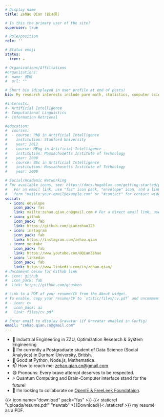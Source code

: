 ```yaml
---
# Display name
title: Zehao Qian (钱泽昊)

# Is this the primary user of the site?
superuser: true

# Role/position
role: ''

# Status emoji
status:
  icon: ☕️

# Organizations/Affiliations
#organizations:
#- name: 腾讯
#  url: ""

# Short bio (displayed in user profile at end of posts)
bio: My research interests include pure math, statistics, computer science.

#interests:
#- Artificial Intelligence
#- Computational Linguistics
#- Information Retrieval

#education:
#  courses:
#  - course: PhD in Artificial Intelligence
#    institution: Stanford University
#    year: 2012
#  - course: MEng in Artificial Intelligence
#    institution: Massachusetts Institute of Technology
#    year: 2009
#  - course: BSc in Artificial Intelligence
#    institution: Massachusetts Institute of Technology
#    year: 2008

# Social/Academic Networking
# For available icons, see: https://docs.hugoblox.com/getting-started/page-builder/#icons
#   For an email link, use "fas" icon pack, "envelope" icon, and a link in the
#   form "mailto:your-email@example.com" or "#contact" for contact widget.
social:
  - icon: envelope
    icon_pack: fas
    link: mailto:zehao.qian.cn@gmail.com # For a direct email link, use "mailto:test@example.org".
  - icon: github
    icon_pack: fab
    link: https://github.com/qianzehao123
  - icon: instagram
    icon_pack: fab
    link: https://instagram.com/zehao.qian
  - icon: youtube
    icon_pack: fab
    link: https://www.youtube.com/@QianZehao
  - icon: linkedin
    icon_pack: fab
    link: https://www.linkedin.com/in/zehao-qian/
# Uncomment below for Github link
#- icon: github
#  icon_pack: fab
#  link: https://github.com/gcushen

# Link to a PDF of your resume/CV from the About widget.
# To enable, copy your resume/CV to `static/files/cv.pdf` and uncomment the lines below.
# - icon: cv
#   icon_pack: ai
#   link: files/cv.pdf

# Enter email to display Gravatar (if Gravatar enabled in Config)
email: "zehao.qian.cn@gmail.com"
---
```


- 🔭 Industrial Engineering in ZZU, Optimization Research & System Engineering
- 💬 I’m currently a Postgraduate student of Data Science (Social Analytics) in Durham University, British.
- 🌱 Good at Python, Node.js, Mathematica.
- 📫 How to reach me: zehao.qian.cn@gmail.com
- 😄 Pronouns: Every brave attempt deserves to be respected.
- ⚡ Quantum Computing and Brain-Computer interface stand for the future!
- 👯 I’m looking to collaborate on [OpenIE & FreeLeek Foundataion](https://qianzehao123.github.io/OpenIE/).

{{< icon name="download" pack="fas" >}} {{< staticref "uploads/resume.pdf" "newtab" >}}Download{{< /staticref >}} my resumé as a PDF.


